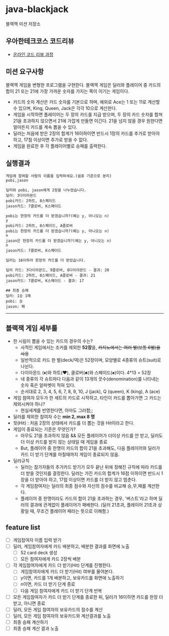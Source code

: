 # java-blackjack

블랙잭 미션 저장소

## 우아한테크코스 코드리뷰

- [온라인 코드 리뷰 과정](https://github.com/woowacourse/woowacourse-docs/blob/master/maincourse/README.md)


## 미션 요구사항
블랙잭 게임을 변형한 프로그램을 구현한다. 블랙잭 게임은 딜러와 플레이어 중 카드의 합이 21 또는 21에 가장 가까운 숫자를 가지는 쪽이 이기는 게임이다.

- 카드의 숫자 계산은 카드 숫자를 기본으로 하며, 예외로 Ace는 1 또는 11로 계산할 수 있으며, King, Queen, Jack은 각각 10으로 계산한다.
- 게임을 시작하면 플레이어는 두 장의 카드를 지급 받으며, 두 장의 카드 숫자를 합쳐 21을 초과하지 않으면서 21에 가깝게 만들면 이긴다. 21을 넘지 않을 경우 원한다면 얼마든지 카드를 계속 뽑을 수 있다.
- 딜러는 처음에 받은 2장의 합계가 16이하이면 반드시 1장의 카드를 추가로 받아야 하고, 17점 이상이면 추가로 받을 수 없다.
- 게임을 완료한 후 각 플레이어별로 승패를 출력한다.

## 실행결과
```
게임에 참여할 사람의 이름을 입력하세요.(쉼표 기준으로 분리)
pobi,jason

딜러와 pobi, jason에게 2장을 나누었습니다.
딜러: 3다이아몬드
pobi카드: 2하트, 8스페이드
jason카드: 7클로버, K스페이드

pobi는 한장의 카드를 더 받겠습니까?(예는 y, 아니오는 n)
y
pobi카드: 2하트, 8스페이드, A클로버
pobi는 한장의 카드를 더 받겠습니까?(예는 y, 아니오는 n)
n
jason은 한장의 카드를 더 받겠습니까?(예는 y, 아니오는 n)
n
jason카드: 7클로버, K스페이드

딜러는 16이하라 한장의 카드를 더 받았습니다.

딜러 카드: 3다이아몬드, 9클로버, 8다이아몬드 - 결과: 20
pobi카드: 2하트, 8스페이드, A클로버 - 결과: 21
jason카드: 7클로버, K스페이드 - 결과: 17

## 최종 승패
딜러: 1승 1패
pobi: 승 
jason: 패

```
--------
## 블랙잭 게임 세부룰

- 한 시림이 뽑을 수 있는 카드의 경우의 수는?
  - 사적인 게임에서는 조커를 제외한 **52장**을, ~~카지노에서는 여러 벌(보통 6벌)을 사용~~
  - 일반적으로 카드 한 벌(deck/덱)은 52장이며, 모양별로 4종류의 슈트(suit)로 나뉜다.
  - 다이아몬드 (♦)와 하트(♥), 클로버(♣)와 스페이드(♠)이다. 4*13 = 52장
  - 네 종류의 각 슈트마다 다음과 같이 13개의 끗수(denomination)를 나타내는 숫자 혹은 알파벳이 적혀 있다.
  - 순서대로 2, 3, 4, 5, 6, 7, 8, 9, 10, J (jack), Q (queen), K (king), A (ace)
- 게임 참여자 모두가 한 세트의 카드로 시작하고, 타인이 카드를 뽑아가면 그 카드는 제외시켜야 하나?
  - 현실세계를 반영한다면, 아마도 그러함;;
- 딜러를 제외한 참여자 수는 **min 2, max 8 명**
- 힛(Hit) : 처음 2장의 상태에서 카드를 더 뽑는 것을 Hit이라고 한다.
- 게임이 종료되는 기준은 무엇인가?
  - 아무도 21을 초과하지 않음 && 모든 플레이어가 더이상 카드를 안 받고, 딜러도 더 이상 카드를 받지 않는 상태일 때 게임을 종료
  - But, 플레이어 중 한명이 카드의 합이 21을 초과해도, 다음 플레이어와 딜러가 카드 더 받기 단계를 마칠때까지 게임이 종료되지 않음.
- 딜러규칙
  - 딜러는 참가자들의 추가카드 받기가 모두 끝난 뒤에 정해진 규칙에 따라 카드를 더 받을 것인지를 결정한다. 딜러는 가진 카드의 합계가 16점 이하이면 반드시 1장을 더 받아야 하고, 17점 이상이면 카드를 더 받지 않고 멈춘다.
  - 각 게임참여자는 딜러의 최종 점수와 자신의 점수를 비교해 승,무,패를 계산한다.
  - 플레이어 중 한명이라도 카드의 합이 21을 초과하는 경우, '버스트'라고 하며 딜러의 결과에 관계없이 플레이어가 패배한다. (딜러 21초과, 플레이어 21초과 상황일 때, 무조건 플레이어 패라는 뜻으로 이해함.)

## feature list
- [ ] 게임참여자 이름 입력 받기
- [ ] 딜러, 게임참여자에게 카드 배분하고, 배분한 결과를 화면에 노출
  - [ ] 52 card deck 생성
  - [ ] 모든 참여자에게 카드 2장씩 배분
- [ ] 각 게임참여자에게 카드 더 받기(Hit) 단계를 진행한다.
  - [ ] 게임참여자에게 카드 더 받기(Hit) 여부를 물어본다.
  - [ ] y이면, 카드를 1개 배분하고, 보유카드를 화면에 노출하기
  - [ ] n이면, 카드 더 받기 단계 종료
  - [ ] 다음 게임 참여자에게 카드 더 받기 단계 반복
- [ ] 모든 게임참여자가 카드 더 받기 단계를 종료한 뒤, 딜러가 16이하면 카드를 한장 더 받고, 아니면 종료
- [ ] 딜러, 모든 게임 참여자의 보유카드의 점수를 계산
- [ ] 딜러, 모든 게임 참여자의 보유카드와 계산결과를 노출
- [ ] 최종 승패 계산하기 
- [ ] 최종 승패 계산 결과 노출 